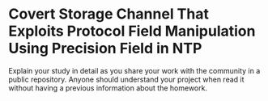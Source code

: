 # Covert Storage Channel That Exploits Protocol Field Manipulation Using Precision Field in NTP

Explain your study in detail as you share your work with the community in a public repository. Anyone should understand your project when read it without having a previous information about the homework.
